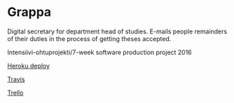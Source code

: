 # Grappa

Digital secretary for department head of studies. E-mails people remainders of their duties in the process of 
getting theses accepted.

Intensiivi-ohtuprojekti/7-week software production project 2016

[Heroku deploy](https://tktl-grappa.herokuapp.com/)

[Travis](https://travis-ci.org/ultra-hyper-storm-ohtuprojekti/grappa-backend/)

[Trello](https://trello.com/ultrahyperstormohtuprojekti)
